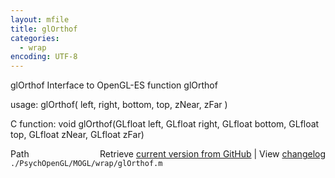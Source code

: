 ```yaml
---
layout: mfile
title: glOrthof
categories:
  - wrap
encoding: UTF-8
---
```


glOrthof  Interface to OpenGL-ES function glOrthof

usage:  glOrthof\( left, right, bottom, top, zNear, zFar \)

C function:  void glOrthof\(GLfloat left, GLfloat right, GLfloat bottom, GLfloat top, GLfloat zNear, GLfloat zFar\)


<div class="code_header" style="text-align:right;">
  <span style="float:left;">Path&nbsp;&nbsp;</span> <span class="counter">Retrieve <a href=
  "https://raw.github.com/Psychtoolbox-3/Psychtoolbox-3/beta/./PsychOpenGL/MOGL/wrap/glOrthof.m">current version from GitHub</a> | View <a href=
  "https://github.com/Psychtoolbox-3/Psychtoolbox-3/commits/beta/./PsychOpenGL/MOGL/wrap/glOrthof.m">changelog</a></span>
</div>
<div class="code">
  <code>./PsychOpenGL/MOGL/wrap/glOrthof.m</code>
</div>
